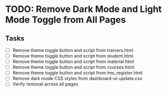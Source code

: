 # TODO: Remove Dark Mode and Light Mode Toggle from All Pages

## Tasks
- [ ] Remove theme toggle button and script from trainers.html
- [ ] Remove theme toggle button and script from student.html
- [ ] Remove theme toggle button and script from material.html
- [ ] Remove theme toggle button and script from courses.html
- [ ] Remove theme toggle button and script from lms_register.html
- [ ] Remove dark mode CSS styles from dashboard-ui-update.css
- [ ] Verify removal across all pages
